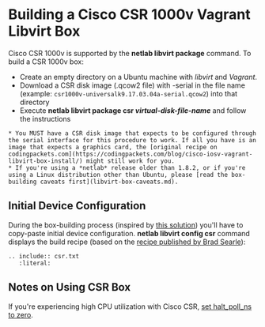 # Building a Cisco CSR 1000v Vagrant Libvirt Box

Cisco CSR 1000v is supported by the **netlab libvirt package** command. To build a CSR 1000v box:

* Create an empty directory on a Ubuntu machine with *libvirt* and *Vagrant*.
* Download a CSR disk image (.qcow2 file) with -serial in the file name (example: `csr1000v-universalk9.17.03.04a-serial.qcow2`) into that directory
* Execute **netlab libvirt package csr _virtual-disk-file-name_** and follow the instructions

```{warning}
* You MUST have a CSR disk image that expects to be configured through the serial interface for this procedure to work. If all you have is an image that expects a graphics card, the [original recipe on codingpackets.com](https://codingpackets.com/blog/cisco-iosv-vagrant-libvirt-box-install/) might still work for you.
* If you're using a *‌netlab* release older than 1.8.2, or if you're using a Linux distribution other than Ubuntu, please [read the box-building caveats first](libvirt-box-caveats.md).
```

## Initial Device Configuration

During the box-building process (inspired by [this solution](https://github.com/mweisel/cisco-nxos9kv-vagrant-libvirt)) you'll have to copy-paste initial device configuration. **netlab libvirt config csr** command displays the build recipe (based on the [recipe published by Brad Searle](https://codingpackets.com/blog/cisco-csr-1000v-vagrant-libvirt-box-install/)):

```{eval-rst}
.. include:: csr.txt
   :literal:
```

## Notes on Using CSR Box

If you're experiencing high CPU utilization with Cisco CSR, [set halt_poll_ns to zero](https://codingpackets.com/blog/kvm-host-high-cpu-fix/).

